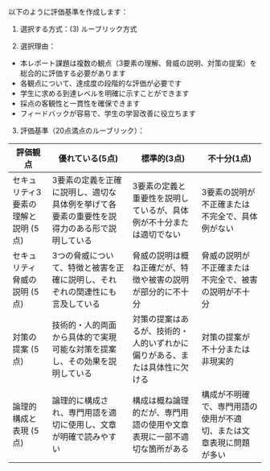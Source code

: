 以下のように評価基準を作成します：

1. 選択する方式：(3) ルーブリック方式

2. 選択理由：
- 本レポート課題は複数の観点（3要素の理解、脅威の説明、対策の提案）を総合的に評価する必要があります
- 各観点について、達成度の段階的な評価が必要です
- 学生に求める到達レベルを明確に示すことができます
- 採点の客観性と一貫性を確保できます
- フィードバックが容易で、学生の学習改善に役立ちます

3. 評価基準（20点満点のルーブリック）：

| 評価観点 | 優れている(5点) | 標準的(3点) | 不十分(1点) |
|----------|----------------|-------------|------------|
| セキュリティ3要素の理解と説明 (5点) | 3要素の定義を正確に説明し、適切な具体例を挙げて各要素の重要性を説得力のある形で説明している | 3要素の定義と重要性を説明しているが、具体例が不十分または適切でない | 3要素の説明が不正確または不完全で、具体例がない |
| セキュリティ脅威の説明 (5点) | 3つの脅威について、特徴と被害を正確に説明し、それぞれの関連性にも言及している | 脅威の説明は概ね正確だが、特徴や被害の説明が部分的に不十分 | 脅威の説明が不正確または不完全で、被害の説明が不十分 |
| 対策の提案 (5点) | 技術的・人的両面から具体的で実現可能な対策を提案し、その効果を説明している | 対策の提案はあるが、技術的・人的いずれかに偏りがある、または具体性に欠ける | 対策の提案が不十分または非現実的 |
| 論理的構成と表現 (5点) | 論理的に構成され、専門用語を適切に使用し、文章が明確で読みやすい | 構成は概ね論理的だが、専門用語の使用や文章表現に一部不適切な箇所がある | 構成が不明確で、専門用語の使用が不適切、または文章表現に問題が多い |